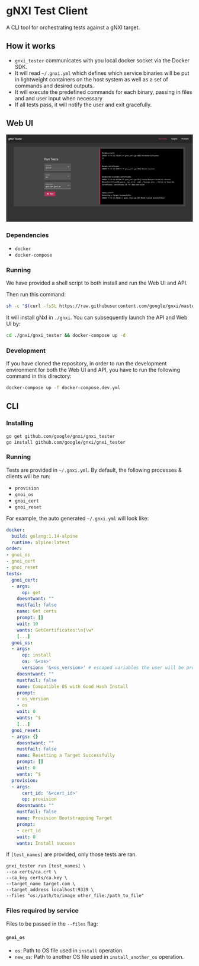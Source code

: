 # gNXI Test Client

A CLI tool for orchestrating tests against a gNXI target.

## How it works

- `gnxi_tester` communicates with you local docker socket via the Docker SDK. 
- It will read `~/.gnxi.yml` which defines which service binaries will be put in lightweight containers on the host system as well as a set of commands and desired outputs.
- It will execute the predefined commands for each binary, passing in files and and user input when necessary
- If all tests pass, it will notify the user and exit gracefully.

## Web UI

![](assets/web_ui.png?raw=true)

### Dependencies
- `docker`
- `docker-compose`

### Running

We have provided a shell script to both install and run the Web UI and API. 

Then run this command:
```sh
sh -c "$(curl -fsSL https://raw.githubusercontent.com/google/gnxi/master/gnxi_tester/web.sh)"
```

It will install gNxI in `./gnxi`. You can subsequently launch the API and Web UI by:
```sh
cd ./gnxi/gnxi_tester && docker-compose up -d
```

### Development
If you have cloned the repository, in order to run the development environment for both the Web UI and API, 
you have to run the following command in this directory:
```sh
docker-compose up -f docker-compose.dev.yml
```

## CLI

### Installing

```
go get github.com/google/gnxi/gnxi_tester
go install github.com/google/gnxi/gnxi_tester
```

### Running

Tests are provided in `~/.gnxi.yml`. By default, the following processes & clients will be run: 
- `provision`
- `gnoi_os`
- `gnoi_cert`
- `gnoi_reset`

For example, the auto generated `~/.gnxi.yml` will look like:
```yml
docker:
  build: golang:1.14-alpine
  runtime: alpine:latest
order:
- gnoi_os
- gnoi_cert
- gnoi_reset
tests:
  gnoi_cert:
  - args:
      op: get
    doesntwant: ""
    mustfail: false
    name: Get certs
    prompt: []
    wait: 10
    wants: GetCertificates:\n{\w*
    [...]
  gnoi_os:
  - args:
      op: install
      os: '&<os>'
      version: '&<os_version>' # escaped variables the user will be prompted for
    doesntwant: ""
    mustfail: false
    name: Compatible OS with Good Hash Install
    prompt:
    - os_version
    - os
    wait: 0
    wants: ^$
    [...]
  gnoi_reset:
  - args: {}
    doesntwant: ""
    mustfail: false
    name: Resetting a Target Successfully
    prompt: []
    wait: 0
    wants: ^$
  provision:
  - args:
      cert_id: '&<cert_id>'
      op: provision
    doesntwant: ""
    mustfail: false
    name: Provision Bootstrapping Target
    prompt:
    - cert_id
    wait: 0
    wants: Install success
```

If `[test_names]` are provided, only those tests are ran.
```
gnxi_tester run [test_names] \ 
--ca certs/ca.crt \
--ca_key certs/ca.key \
--target_name target.com \
--target_address localhost:9339 \
--files "os:/path/to/image other_file:/path_to_file"
```

### Files required by service
Files to be passed in the `--files` flag:
#### `gnoi_os`
- `os`: Path to OS file used in `install` operation.
- `new_os`: Path to another OS file used in `install_another_os` operation.

